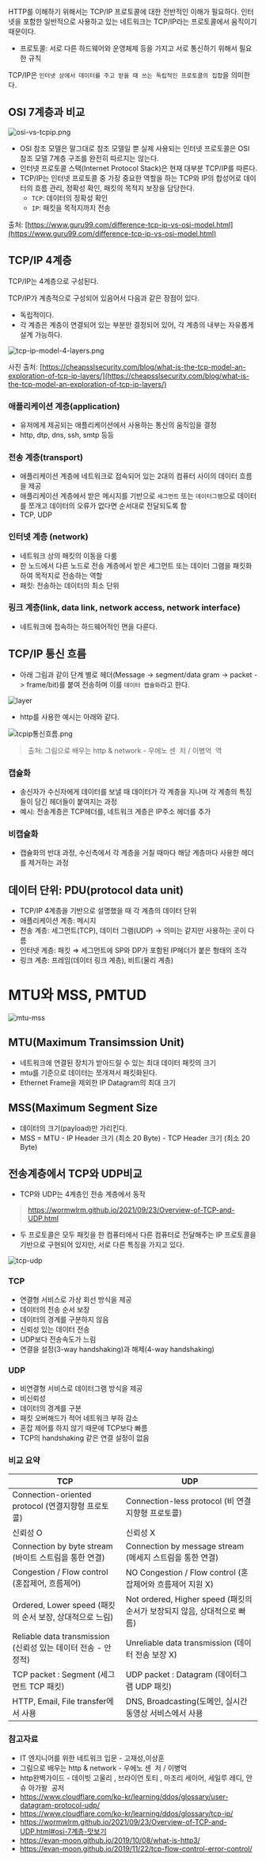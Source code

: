 HTTP를 이해하기 위해서는 TCP/IP 프로토콜에 대한 전반적인 이해가 필요하다. 인터넷을 포함한 일반적으로 사용하고 있는 네트워크는 TCP/IP라는 프로토콜에서 움직이기 때문이다.

- 프로토콜: 서로 다른 하드웨어와 운영체제 등을 가지고 서로 통신하기 위해서 필요한 규칙

TCP/IP은 `인터넷 상에서 데이터를 주고 받을 때 쓰는 독립적인 프로토콜의 집합`을 의미한다.

## OSI 7계층과 비교

![osi-vs-tcpip.png](./osi-vs-tcpip.png)

- OSI 참조 모델은 말그대로 참조 모델일 뿐 실제 사용되는 인터넷 프로토콜은 OSI 참조 모델 7계층 구조를 완전히 따르지는 않는다.
- 인터넷 프로토콜 스택(Internet Protocol Stack)은 현재 대부분 TCP/IP를 따른다.
- TCP/IP는 인터넷 프로토콜 중 가장 중요한 역할을 하는 TCP와 IP의 합성어로 데이터의 흐름 관리, 정확성 확인, 패킷의 목적지 보장을 담당한다.
  - `TCP`: 데이터의 정확성 확인
  - `IP`: 패킷을 목적지까지 전송

출처: [https://www.guru99.com/difference-tcp-ip-vs-osi-model.html](https://www.guru99.com/difference-tcp-ip-vs-osi-model.html)

## TCP/IP 4계층

TCP/IP는 4계층으로 구성된다.

TCP/IP가 계층적으로 구성되어 있음어서 다음과 같은 장점이 있다.

- 독립적이다.
- 각 계층은 계층이 연결되어 있는 부분만 결정되어 있어, 각 계층의 내부는 자유롭게 설계 가능하다.

![tcp-ip-model-4-layers.png](./tcp-ip-model-4-layers.png)

사진 출처: [https://cheapsslsecurity.com/blog/what-is-the-tcp-model-an-exploration-of-tcp-ip-layers/](https://cheapsslsecurity.com/blog/what-is-the-tcp-model-an-exploration-of-tcp-ip-layers/)

### 애플리케이션 계층(application)

- 유저에게 제공되는 애플리케이션에서 사용하는 통신의 움직임을 결정
- http, dtp, dns, ssh, smtp 등등

### 전송 계층(transport)

- 애플리케이션 계층에 네트워크로 접속되어 있는 2대의 컴퓨터 사이의 데이터 흐름을 제공
- 애플리케이션 계층에서 받은 메시지를 기반으로 `세그먼트` 또는 `데이터그램`으로 데이터를 쪼개고 데이터의 오류가 없다면 순서대로 전달되도록 함
- TCP, UDP

### 인터넷 계층 (network)

- 네트워크 상의 패킷의 이동을 다룸
- 한 노드에서 다른 노드로 전송 계층에서 받은 세그먼트 또는 데이터 그램을 패킷화하여 목적지로 전송하는 역할
- 패킷: 전송하는 데이터의 최소 단위

### 링크 계층(link, data link, network access, network interface)

- 네트워크에 접속하는 하드웨어적인 면을 다룬다.

## TCP/IP 통신 흐름

- 아래 그림과 같이 단계 별로 헤더(Message -> segment/data gram -> packet -> frame/bit)를 붙여 전송하며 이를 `데이터 캡슐화`라고 한다.

![layer](./layer.png)

- http를 사용한 예시는 아래와 같다.

![tcpip통신흐름.png](./tcpip%ED%86%B5%EC%8B%A0%ED%9D%90%EB%A6%84.png)

> 출처: 그림으로 배우는 http & network - 우에노 센  저 / 이병억  역

### 캡슐화

- 송신자가 수신자에게 데이터를 보낼 때 데이터가 각 계층을 지나며 각 계층의 특징들이 담긴 헤더들이 붙여지는 과정
- 예시: 전송계층은 TCP헤더를, 네트워크 계층은 IP주소 헤더를 추가

### 비캡슐화

- 캡슐화의 반대 과정, 수신측에서 각 계층을 거칠 때마다 해당 계층마다 사용한 헤더를 제거하는 과정

## 데이터 단위: PDU(protocol data unit)

- TCP/IP 4계층을 기반으로 설명했을 때 각 계층의 데이터 단위
- 애플리케이션 계층: 메시지
- 전송 계층: 세그먼트(TCP), 데이터 그램(UDP) → 의미는 같지만 사용하는 곳이 다름
- 인터넷 계층: 패킷 ⇒ 세그먼트에 SP와 DP가 포함된 IP헤더가 붙은 형태의 조각
- 링크 계층: 프레임(데이터 링크 계층), 비트(물리 계층)

# MTU와 MSS, PMTUD

![mtu-mss](mtu-mss.png)

## MTU(Maximum Transimssion Unit)

- 네트워크에 연결된 장치가 받아드릴 수 있는 최대 데이터 패킷의 크기
- mtu를 기준으로 데이터는 쪼개져서 패킷화된다.
- Ethernet Frame을 제외한 IP Datagram의 최대 크기

## MSS(Maximum Segment Size

- 데이터의 크기(payload)만 가리킨다.
- MSS = MTU - IP Header 크기 (최소 20 Byte) - TCP Header 크기 (최소 20 Byte)

## 전송계층에서 TCP와 UDP비교

- TCP와 UDP는 4계층인 전송 계층에서 동작

> https://wormwlrm.github.io/2021/09/23/Overview-of-TCP-and-UDP.html

- 두 프로토콜은 모두 패킷을 한 컴퓨터에서 다른 컴퓨터로 전달해주는 IP 프로토콜을 기반으로 구현되어 있지만, 서로 다른 특징을 가지고 있다.

![tcp-udp](./tcp-udp-compare.png)

### TCP

- 연결형 서비스로 가상 회선 방식을 제공
- 데이터의 전송 순서 보장
- 데이터의 경계를 구분하지 않음
- 신뢰성 있는 데이터 전송
- UDP보다 전송속도가 느림
- 연결을 설정(3-way handshaking)과 해제(4-way handshaking)

### UDP

- 비연결형 서비스로 데이터그램 방식을 제공
- 비신뢰성
- 데이터의 경계를 구분
- 패킷 오버해드가 적어 네트워크 부하 감소
- 혼잡 제어를 하지 않기 때문에 TCP보다 빠름
- TCP의 handshaking 같은 연결 설정이 없음

### 비교 요약

| TCP                                                           | UDP                                                                      |
| ------------------------------------------------------------- | ------------------------------------------------------------------------ |
| Connection-oriented protocol (연결지향형 프로토콜)            | Connection-less protocol (비 연결지향형 프로토콜)                        |
| 신뢰성 O                                                      | 신뢰성 X                                                                 |
| Connection by byte stream (바이트 스트림을 통한 연결)         | Connection by message stream (메세지 스트림을 통한 연결)                 |
| Congestion / Flow control (혼잡제어, 흐름제어)                | NO Congestion / Flow control (혼잡제어와 흐름제어 지원 X)                |
| Ordered, Lower speed (패킷의 순서 보장, 상대적으로 느림)      | Not ordered, Higher speed (패킷의 순서가 보장되지 않음, 상대적으로 빠름) |
| Reliable data transmission (신뢰성 있는 데이터 전송 - 안정적) | Unreliable data transmission (데이터 전송 보장 X)                        |
| TCP packet : Segment (세그먼트 TCP 패킷)                      | UDP packet : Datagram (데이터그램 UDP 패킷)                              |
| HTTP, Email, File transfer에서 사용                           | DNS, Broadcasting(도메인, 실시간 동영상 서비스에서 사용                  |

### 참고자료

- IT 엔지니어를 위한 네트워크 입문 - 고재성,이상훈
- 그림으로 배우는 http & network - 우에노 센  저 / 이병억
- http완벽가이드 - 데이빗 고울리 , 브라이언 토티 , 마조리 세이어, 세일루 레디, 안슈 아가왈  공저
- https://www.cloudflare.com/ko-kr/learning/ddos/glossary/user-datagram-protocol-udp/
- https://www.cloudflare.com/ko-kr/learning/ddos/glossary/tcp-ip/
- https://wormwlrm.github.io/2021/09/23/Overview-of-TCP-and-UDP.html#osi-7계층-맛보기
- https://evan-moon.github.io/2019/10/08/what-is-http3/
- https://evan-moon.github.io/2019/11/22/tcp-flow-control-error-control/
